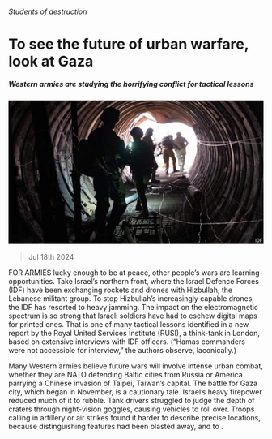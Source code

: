 ###### Students of destruction

# To see the future of urban warfare, look at Gaza 

##### Western armies are studying the horrifying conflict for tactical lessons 

![image](images/20240720_MAP503.jpg) 

> Jul 18th 2024 

FOR ARMIES lucky enough to be at peace, other people’s wars are learning opportunities. Take Israel’s northern front, where the Israel Defence Forces (IDF) have been exchanging rockets and drones with Hizbullah, the Lebanese militant group. To stop Hizbullah’s increasingly capable drones, the IDF has resorted to heavy jamming. The impact on the electromagnetic spectrum is so strong that Israeli soldiers have had to eschew digital maps for printed ones. That is one of many tactical lessons identified in a new report by the Royal United Services Institute (RUSI), a think-tank in London, based on extensive interviews with IDF officers. (“Hamas commanders were not accessible for interview,” the authors observe, laconically.) 

Many Western armies believe future wars will involve intense urban combat, whether they are NATO defending Baltic cities from Russia or America parrying a Chinese invasion of Taipei, Taiwan’s capital. The battle for Gaza city, which began in November, is a cautionary tale. Israel’s heavy firepower reduced much of it to rubble. Tank drivers struggled to judge the depth of craters through night-vision goggles, causing vehicles to roll over. Troops calling in artillery or air strikes found it harder to describe precise locations, because distinguishing features had been blasted away, and to .

